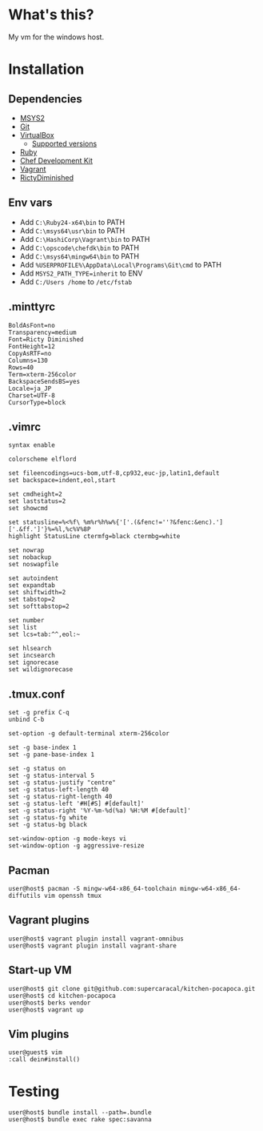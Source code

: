 # What's this?
My vm for the windows host.

# Installation
## Dependencies
* [MSYS2](http://www.msys2.org/)
* [Git](https://git-for-windows.github.io/)
* [VirtualBox](https://www.virtualbox.org/wiki/Downloads)
  * [Supported versions](https://www.vagrantup.com/docs/virtualbox/)
* [Ruby](https://rubyinstaller.org/)
* [Chef Development Kit](https://downloads.chef.io/chefdk)
* [Vagrant](https://www.vagrantup.com/downloads.html)
* [RictyDiminished](https://github.com/edihbrandon/RictyDiminished)

## Env vars
* Add `C:\Ruby24-x64\bin` to PATH
* Add `C:\msys64\usr\bin` to PATH
* Add `C:\HashiCorp\Vagrant\bin` to PATH
* Add `C:\opscode\chefdk\bin` to PATH
* Add `C:\msys64\mingw64\bin` to PATH
* Add `%USERPROFILE%\AppData\Local\Programs\Git\cmd` to PATH
* Add `MSYS2_PATH_TYPE=inherit` to ENV
* Add `C:/Users /home` to `/etc/fstab`

## .minttyrc
```
BoldAsFont=no
Transparency=medium
Font=Ricty Diminished
FontHeight=12
CopyAsRTF=no
Columns=130
Rows=40
Term=xterm-256color
BackspaceSendsBS=yes
Locale=ja_JP
Charset=UTF-8
CursorType=block
```

## .vimrc
```
syntax enable

colorscheme elflord

set fileencodings=ucs-bom,utf-8,cp932,euc-jp,latin1,default
set backspace=indent,eol,start

set cmdheight=2
set laststatus=2
set showcmd

set statusline=%<%f\ %m%r%h%w%{'['.(&fenc!=''?&fenc:&enc).']['.&ff.']'}%=%l,%c%V%8P
highlight StatusLine ctermfg=black ctermbg=white

set nowrap
set nobackup
set noswapfile

set autoindent
set expandtab
set shiftwidth=2
set tabstop=2
set softtabstop=2

set number
set list
set lcs=tab:^^,eol:~

set hlsearch
set incsearch
set ignorecase
set wildignorecase
```

## .tmux.conf
```
set -g prefix C-q
unbind C-b

set-option -g default-terminal xterm-256color

set -g base-index 1
set -g pane-base-index 1

set -g status on
set -g status-interval 5
set -g status-justify "centre"
set -g status-left-length 40
set -g status-right-length 40
set -g status-left '#H[#S] #[default]'
set -g status-right '%Y-%m-%d(%a) %H:%M #[default]'
set -g status-fg white
set -g status-bg black

set-window-option -g mode-keys vi
set-window-option -g aggressive-resize
```

## Pacman
```
user@host$ pacman -S mingw-w64-x86_64-toolchain mingw-w64-x86_64-diffutils vim openssh tmux
```

## Vagrant plugins
```
user@host$ vagrant plugin install vagrant-omnibus
user@host$ vagrant plugin install vagrant-share
```

## Start-up VM
```
user@host$ git clone git@github.com:supercaracal/kitchen-pocapoca.git
user@host$ cd kitchen-pocapoca
user@host$ berks vendor
user@host$ vagrant up
```

## Vim plugins
```
user@guest$ vim
:call dein#install()
```

# Testing
```
user@host$ bundle install --path=.bundle
user@host$ bundle exec rake spec:savanna
```
